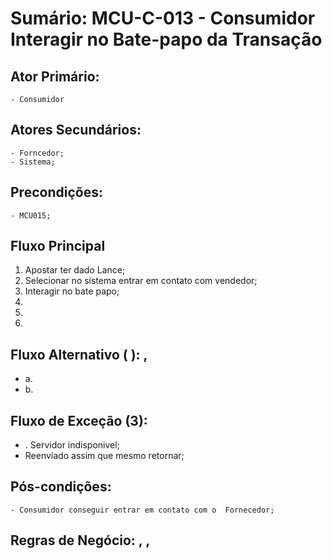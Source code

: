# Sumário: MCU-C-013 - Consumidor Interagir no Bate-papo da Transação
## Ator Primário: 
    - Consumidor
## Atores Secundários: 
    - Forncedor;
    - Sistema;
## Precondições:
    - MCU015;
## Fluxo Principal
1. Apostar ter dado Lance;
2. Selecionar no sistema entrar em contato com vendedor;
3. Interagir no bate papo;
4. 
5. 
6. 
##  Fluxo Alternativo ( ): ,
 -  a. 
 -  b. 
##  Fluxo de Exceção (3): 
- . Servidor indisponivel;
 -  Reenviado assim que mesmo retornar;
##  Pós-condições: 
    - Consumidor conseguir entrar em contato com o  Fornecedor;
##  Regras de Negócio: , , 